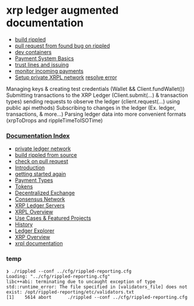 #  xrp ledger augmented documentation 

-  [build rippled](./src/build-rippled/macos/README.md)
-  [pull request from found bug on rippled](./src/build-rippled/macos/PR.md)
-  [dev containers](https://www.youtube.com/watch?v=SDa3v4Quj7Y)
-  [Payment System Basics](#payment-system-basics)
-  [trust lines and issuing](https://xrpl.org/trust-lines-and-issuing.html)
-  [monitor incoming payments](https://xrpl.org/monitor-incoming-payments-with-websocket.html)
-  [Setup private XRPL network](https://ripplelabs.atlassian.net/wiki/spaces/RIPD/pages/2728100754/Setup+private+XRPL+network)
[resolve error](https://preview.redoc.ly/dcm-docs/xbs-1822-private-ledger/dcm/admin/private-network/quickstart/)

Managing keys & creating test credentials (Wallet && Client.fundWallet())
Submitting transactions to the XRP Ledger (Client.submit(...) & transaction types)
sending requests to observe the ledger (client.request(...) using public api methods)
Subscribing to changes in the ledger (Ex. ledger, transactions, & more...)
Parsing ledger data into more convenient formats (xrpToDrops and rippleTimeToISOTime)

### [Documentation Index](https://xrpl.org/docs-index.html)

-  [private ledger network](./src/private-network/README.md)
-  [build rippled from source](./src/build-rippled/README.md)
-  [check on pull request](https://github.com/XRPLF/rippled/pull/4583)
-  [Introduction](#introduction)
-  [getting started again](https://xrpl.org/get-started-using-javascript.html)
-  [Payment Types](#payment-types)
-  [Tokens](#tokens)
-  [Decentralized Exchange](#decentralized-exchange)
-  [Consensus Network](#consensus-network)
-  [XRP Ledger Servers](#xrp-ledger-servers)
-  [XRPL Overview](#xrpl-overview)
-  [Use Cases & Featured Projects](#use-cases--featured-projects)
-  [History](#history)
-  [Ledger Explorer](#ledger-explorer)
-  [XRP Overview](#xrp-overview)
-  [xrpl documentation](https://xrpl.org/docs-index.html)

### temp

```cli
❯ ./rippled --conf ../cfg/rippled-reporting.cfg
Loading: "../cfg/rippled-reporting.cfg"
libc++abi: terminating due to uncaught exception of type std::runtime_error: The file specified in [validators_file] does not exist: /opt/rippled-reporting/etc/validators.txt
[1]    5614 abort      ./rippled --conf ../cfg/rippled-reporting.cfg
```
